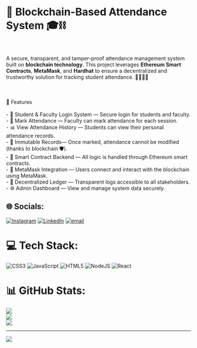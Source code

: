 # 📒 Blockchain-Based Attendance System 🎓⛓️
<br><br>A secure, transparent, and tamper-proof attendance management system built on **blockchain technology**. This project leverages **Ethereum Smart Contracts**, **MetaMask**, and **Hardhat** to ensure a decentralized and trustworthy solution for tracking student attendance. 👨‍🎓👩‍🏫<br><br><br><br>🚀 Features<br><br>- 🔐 Student & Faculty Login System — Secure login for students and faculty.<br>- 📅 Mark Attendance — Faculty can mark attendance for each session.<br>- 📊 View Attendance History — Students can view their personal attendance records.<br>- 🧾 Immutable Records— Once marked, attendance cannot be modified (thanks to blockchain 🛡️).<br>- 🧠 Smart Contract Backend — All logic is handled through Ethereum smart contracts.<br>- 💼 MetaMask Integration — Users connect and interact with the blockchain using MetaMask.<br>- 📜 Decentralized Ledger — Transparent logs accessible to all stakeholders.<br>- ⚙️ Admin Dashboard — View and manage system data securely.<br>


## 🌐 Socials:
[![Instagram](https://img.shields.io/badge/Instagram-%23E4405F.svg?logo=Instagram&logoColor=white)](https://instagram.com/raziba_aziz) [![LinkedIn](https://img.shields.io/badge/LinkedIn-%230077B5.svg?logo=linkedin&logoColor=white)](https://linkedin.com/in/www.linkedin.com/in/raziba-aziz-651096328) [![email](https://img.shields.io/badge/Email-D14836?logo=gmail&logoColor=white)](mailto:razibaaziz04@gmail.com) 

# 💻 Tech Stack:
![CSS3](https://img.shields.io/badge/css3-%231572B6.svg?style=for-the-badge&logo=css3&logoColor=white) ![JavaScript](https://img.shields.io/badge/javascript-%23323330.svg?style=for-the-badge&logo=javascript&logoColor=%23F7DF1E) ![HTML5](https://img.shields.io/badge/html5-%23E34F26.svg?style=for-the-badge&logo=html5&logoColor=white) ![NodeJS](https://img.shields.io/badge/node.js-6DA55F?style=for-the-badge&logo=node.js&logoColor=white) ![React](https://img.shields.io/badge/react-%2320232a.svg?style=for-the-badge&logo=react&logoColor=%2361DAFB)
# 📊 GitHub Stats:
![](https://github-readme-stats.vercel.app/api?username=attendance-system&theme=gruvbox_light&hide_border=false&include_all_commits=false&count_private=false)<br/>
![](https://nirzak-streak-stats.vercel.app/?user=attendance-system&theme=gruvbox_light&hide_border=false)<br/>
![](https://github-readme-stats.vercel.app/api/top-langs/?username=attendance-system&theme=gruvbox_light&hide_border=false&include_all_commits=false&count_private=false&layout=compact)

---
[![](https://visitcount.itsvg.in/api?id=attendance-system&icon=0&color=0)](https://visitcount.itsvg.in)

<!-- Proudly created with GPRM ( https://gprm.itsvg.in ) -->
